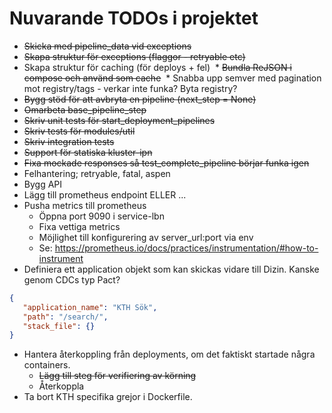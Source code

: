 # Nuvarande TODOs i projektet

* ~~Skicka med pipeline_data vid exceptions~~
* ~~Skapa struktur för exceptions (flaggor - retryable etc)~~
* Skapa struktur för caching (för deploys + fel)
  * ~~Bundla ReJSON i compose och använd som cache~~
  * Snabba upp semver med pagination mot registry/tags - verkar inte funka? Byta registry?
* ~~Bygg stöd för att avbryta en pipeline (next_step = None)~~
* ~~Omarbeta base_pipeline_step~~
* ~~Skriv unit tests för start_deployment_pipelines~~
* ~~Skriv tests för modules/util~~
* ~~Skriv integration tests~~
* ~~Support för statiska kluster-ipn~~
* ~~Fixa mockade responses så test_complete_pipeline börjar funka igen~~
* Felhantering; retryable, fatal, aspen
* Bygg API
* Lägg till prometheus endpoint ELLER ...
* Pusha metrics till prometheus 
    * Öppna port 9090 i service-lbn
    * Fixa vettiga metrics
    * Möjlighet till konfigurering av server_url:port via env
    * Se: https://prometheus.io/docs/practices/instrumentation/#how-to-instrument
* Definiera ett application objekt som kan skickas vidare till Dizin. Kanske genom CDCs typ Pact? 
```json 
{ 
   "application_name": "KTH Sök",
   "path": "/search/",
   "stack_file": {}
}
```
* Hantera återkoppling från deployments, om det faktiskt startade några containers.
    * ~~Lägg till steg för verifiering av körning~~
    * Återkoppla
* Ta bort KTH specifika grejor i Dockerfile.
